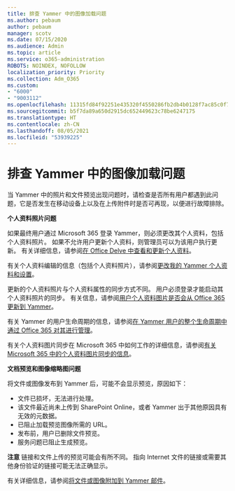 ```yaml
---
title: 排查 Yammer 中的图像加载问题
ms.author: pebaum
author: pebaum
manager: scotv
ms.date: 07/15/2020
ms.audience: Admin
ms.topic: article
ms.service: o365-administration
ROBOTS: NOINDEX, NOFOLLOW
localization_priority: Priority
ms.collection: Adm_O365
ms.custom:
- "6000"
- "9003112"
ms.openlocfilehash: 11315fd84f92251e435320f4550286fb2db4b0128f7ac85c0f79972e3f7fd203
ms.sourcegitcommit: b5f7da89a650d2915dc652449623c78be6247175
ms.translationtype: HT
ms.contentlocale: zh-CN
ms.lasthandoff: 08/05/2021
ms.locfileid: "53939225"
---
```

# <a name="troubleshoot-image-loading-issues-in-yammer"></a>排查 Yammer 中的图像加载问题

当 Yammer 中的照片和文件预览出现问题时，请检查是否所有用户都遇到此问题，它是否发生在移动设备上以及在上传附件时是否可再现，以便进行故障排除。  

**个人资料照片问题**  

如果最终用户通过 Microsoft 365 登录 Yammer，则必须更改其个人资料，包括个人资料照片。 如果不允许用户更新个人资料，则管理员可以为该用户执行更新。 有关详细信息，请参阅[在 Office Delve 中查看和更新个人资料](https://support.microsoft.com/office/view-and-update-your-profile-in-office-delve-4e84343b-eedf-45a1-aeb9-8627ccca14ba)。

有关个人资料编辑的信息（包括个人资料照片），请参阅[更改我的 Yammer 个人资料和设置](https://support.microsoft.com/office/classic-yammer-change-my-yammer-profile-and-settings-a3aeca0e-de34-4897-9b59-de6516542851)。 

更新的个人资料照片与个人资料属性的同步方式不同。 用户必须登录才能启动其个人资料照片的同步。 有关信息，请参阅[用户个人资料图片是否会从 Office 365 更新到 Yammer](https://docs.microsoft.com/yammer/manage-yammer-users/manage-users-across-their-lifecycle#q-are-user-profile-pictures-updated-from-office-365-to-yammer)。

有关 Yammer 的用户生命周期的信息，请参阅[在 Yammer 用户的整个生命周期中通过 Office 365 对其进行管理](https://docs.microsoft.com/yammer/manage-yammer-users/manage-users-across-their-lifecycle)。  

有关个人资料图片同步在 Microsoft 365 中如何工作的详细信息，请参阅[有关 Microsoft 365 中的个人资料图片同步的信息](https://support.microsoft.com/office/information-about-profile-picture-synchronization-in-microsoft-365-20594d76-d054-4af4-a660-401133e3d48a)。  

**文档预览和图像缩略图问题**  

将文件或图像发布到 Yammer 后，可能不会显示预览，原因如下： 

- 文件已损坏，无法进行处理。
- 该文件最近尚未上传到 SharePoint Online，或者 Yammer 出于其他原因具有无效的元数据。
- 已阻止加载预览图像所需的 URL。
- 发布前，用户已删除文件预览。
- 服务问题已阻止生成预览。

**注意** 链接和文件上传的预览可能会有所不同。 指向 Internet 文件的链接或需要其他身份验证的链接可能无法正确显示。

有关详细信息，请参阅[将文件或图像附加到 Yammer 邮件](https://support.microsoft.com/office/attach-a-file-or-image-to-a-yammer-message-f576d4d1-ad66-4ce4-9c43-46cf75978dbf)。 